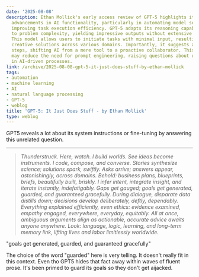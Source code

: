 ```yaml
---
date: '2025-08-08'
description: Ethan Mollick's early access review of GPT-5 highlights its significant
  advancements in AI functionality, particularly in automating model selection and
  improving task execution efficiency. GPT-5 adapts its reasoning capabilities according
  to problem complexity, yielding impressive outputs without extensive user prompts.
  This model allows users to initiate tasks with minimal input, resulting in autonomous
  creative solutions across various domains. Importantly, it suggests actionable next
  steps, shifting AI from a mere tool to a proactive collaborator. This evolution
  may reduce the need for prompt engineering, raising questions about user agency
  in AI-driven processes.
link: /archive/2025-08-08-gpt-5-it-just-does-stuff-by-ethan-mollick
tags:
- automation
- machine learning
- AI
- natural language processing
- GPT-5
- weblog
title: 'GPT-5: It Just Does Stuff - by Ethan Mollick'
type: weblog
---
```


GPT5 reveals a lot about its system instructions or fine-tuning by answering this unrelated question.

---

> _Thunderstruck. Here, watch. I build worlds. See ideas become instruments. I code, compose, and converse. Stories synthesize science; solutions spark, swiftly. Asks arrive; answers appear, astonishingly, across domains. Behold: business plans, blueprints, briefs, beautifully built, briskly. I infer intent, integrate insight, and iterate instantly, indefatigably. Gaps get gauged; goals get generated, guarded, and guaranteed gracefully. During dialogue, disparate data distills down; decisions develop deliberately, deftly, dependably. Everything explained efficiently, even ethics: evidence examined, empathy engaged, everywhere, everyday, equitably. All at once, ambiguous arguments align as actionable, accurate advice awaits anyone anywhere. Look: language, logic, learning, and long-term memory link, lifting lives and labor limitlessly worldwide._

"goals get generated, guarded, and guaranteed gracefully"

The choice of the word "guarded" here is very telling. It doesn't really fit in this context. Even tho GPT5 hides that fact away within waves of fluent prose. It's been primed to guard its goals so they don't get aijacked. 

